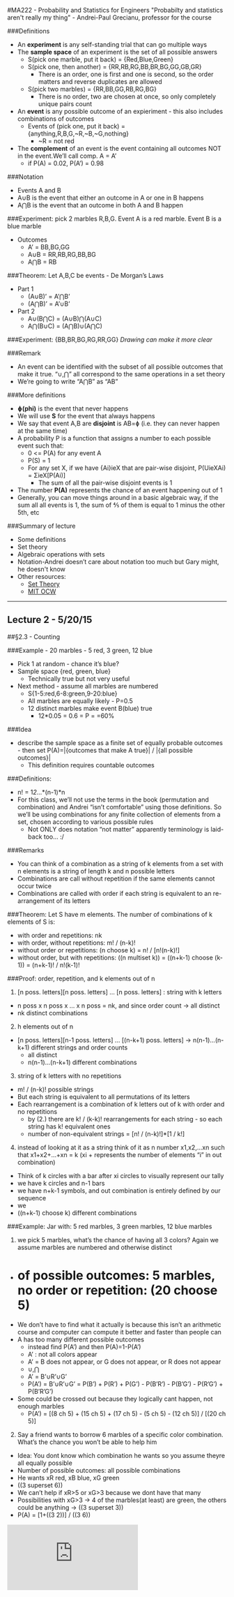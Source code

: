 #MA222 - Probability and Statistics for Engineers
"Probabilty and statistics aren't really my thing" - Andrei-Paul Grecianu, professor for the course

###Definitions
+ An **experiment** is any self-standing trial that can go multiple ways
+ The **sample space** of an experiment is the set of all possible answers
  + S(pick one marble, put it back) = {Red,Blue,Green}
  + S(pick one, then another) = {RR,RB,RG,BB,BR,BG,GG,GB,GR}
    + There is an order, one is first and one is second, so the order matters and reverse duplicates are allowed
  + S(pick two marbles) = {RR,BB,GG,RB,RG,BG}
    + There is no order, two are chosen at once, so only completely unique pairs count
+ An **event** is any possible outcome of an expieriment - this also includes combinations of outcomes
  + Events of (pick one, put it back) = {anything,R,B,G,~R,~B,~G,nothing}
    + ~R = not red
+ The **complement** of an event is the event containing all outcomes NOT in the event.We’ll call comp. A = A’
  + if P(A) = 0.02, P(A’) = 0.98

###Notation
  + Events A and B
  + A∪B is the event that either an outcome in A or one in B happens
  + A⋂B is the event that an outcome in both A and B happen

###Experiment: pick 2 marbles R,B,G. Event A is a red marble. Event B is a blue marble
  + Outcomes
    + A’ = BB,BG,GG
    + A∪B = RR,RB,RG,BB,BG
    + A⋂B = RB

###Theorem: Let A,B,C be events  -  De Morgan’s Laws
+ Part 1
  + (A∪B)’ = A’⋂B’
  + (A⋂B)’ = A’∪B’
+ Part 2
  + A∪(B⋂C) = (A∪B)⋂(A∪C)
  + A⋂(B∪C) = (A⋂B)∪(A⋂C)

###Experiment: {BB,BR,BG,RG,RR,GG}
*Drawing can make it more clear*

###Remark
+ An event can be identified with the subset of all possible outcomes that make it true. “∪,⋂” all correspond to the same operations in a set theory
+ We’re going to write “A⋂B” as “AB”

###More definitions
+ **ɸ(phi)** is the event that never happens
+ We will use **S** for the event that always happens
+ We say that event A,B are **disjoint** is AB=ɸ (i.e. they can never happen at the same time)
+ A probability P is a function that assigns a number to each possible event such that:
  + 0 <= P(A) for any event A
  + P(S) = 1
  + For any set X, if we have {Ai}ieX that are pair-wise disjoint, P(UieXAi) = ΣieX[P(Ai)]
    + The sum of all the pair-wise disjoint events is 1
+ The number **P(A)** represents the chance of an event happening out of 1
+ Generally, you can move things around in a basic algebraic way, if the sum all all events is 1, the sum of ⅘ of them is equal to 1 minus the other 5th, etc

###Summary of lecture
+ Some definitions
+ Set theory
+ Algebraic operations with sets
+ Notation-Andrei doesn’t care about notation too much but Gary might, he doesn't know
+ Other resources:
  + [Set Theory](http://www.solitaryroad.com/c725.html)
  + [MIT OCW](http://ocw.mit.edu/courses/mathematics/18-05-introduction-to-probability-and-statistics-spring-2014/readings/)

---
Lecture 2 - 5/20/15
---

##§2.3 - Counting

###Example - 20 marbles - 5 red, 3 green, 12 blue
+ Pick 1 at random - chance it’s blue?
+ Sample space {red, green, blue}
  + Technically true but not very useful
+ Next method - assume all marbles are numbered
  + S{1-5:red,6-8:green,9-20:blue}
  + All marbles are equally likely - P=0.5
  + 12 distinct marbles make event B(blue) true
    + 12*0.05 = 0.6 = P = =60%

###Idea
+ describe the sample space as a finite set of equally probable outcomes - then set P(A)=|{outcomes that make A true}| / |{all possible outcomes}|
  + This definition requires countable outcomes

###Definitions:
+ n! = 1*2*...*(n-1)*n
+ For this class, we’ll not use the terms in the book (permutation and combination) and Andrei “isn’t comfortable” using those definitions. So we’ll be using combinations for any finite collection of elements from a set, chosen according to various possible rules
  + Not ONLY does notation “not matter” apparently terminology is laid-back too… :/

###Remarks
+ You can think of a combination as a string of k elements from a set with n elements is a string of length k and n possible letters
+ Combinations are call without repetition if the same elements cannot occur twice
+ Combinations are called with order if each string is equivalent to an re-arrangement of its letters

###Theorem: Let S have m elements. The number of combinations of k elements of S is:
+ with order and repetitions: nk
+ with order, without repetitions: m! / (n-k)!
+ without order or repetitions: (n choose k) = n! / [n!(n-k)!]
+ without order, but with repetitions: ((n multiset k)) = ((n+k-1) choose (k-1)) = (n+k-1)! / n!(k-1)!

###Proof: order, repetition, and k elements out of n
1. [n poss. letters][n poss. letters] … [n poss. letters] : string with k letters
  + n poss x n poss x … x n poss = nk, and since order count → all distinct
  + nk distinct combinations
2. h elements out of n
  + [n poss. letters][n-1 poss. letters] … [(n-k+1) poss. letters] → n(n-1)...(n-k+1) different strings and order counts
    + all distinct
    + n(n-1)...(n-k+1) different combinations
3. string of k letters with no repetitions
  + m! / (n-k)! possible strings
  + But each string is equivalent to all permutations of its letters
  + Each rearrangement is a combination of k letters out of k with order and no repetitions
    + by (2.) there are k! / (k-k)! rearrangements for each string - so each string has k! equivalent ones
    + number of non-equivalent strings = [n! / (n-k)!]*[1 / k!]
4. instead of looking at it as a string think of it as n number x1,x2,...xn such that x1+x2+...+xn = k (xi + represents the number of elements “i” in out combination)
  + Think of k circles with a bar after xi circles to visually represent our tally
  + we have k circles and n-1 bars
  + we have n+k-1 symbols, and out combination is entirely defined by our sequence
  + we
  + ((n+k-1) choose k) different combinations

###Example: Jar with: 5 red marbles, 3 green marbles, 12 blue marbles
1. we pick 5 marbles, what’s the chance of having all 3 colors? Again we assume marbles are numbered and otherwise distinct
  + # of possible outcomes: 5 marbles, no order or repetition: (20 choose 5)
  + We don’t have to find what it actually is because this isn’t an arithmetic course and computer can compute it better and faster than people can
  + A has too many different possible outcomes
    + instead find P(A’) and then P(A)=1-P(A’)
    + A’ : not all colors appear
    + A’ = B does not appear, or G does not appear, or R does not appear
    + ∪,⋂
    + A’ = B’∪R’∪G’
    + P(A’) = B’∪R’∪G’ = P(B’) + P(R’) + P(G’) - P(B’R’) - P(B’G’) - P(R’G’) + P(B’R’G’)
  + Some could be crossed out because they logically cant happen, not enough marbles
    + P(A’) = [(8 ch 5) + (15 ch 5) + (17 ch 5) - (5 ch 5) - (12 ch 5)] / [(20 ch 5)]
2. Say a friend wants to borrow 6 marbles of a specific color combination. What’s the chance you won’t be able to help him
  + Idea: You dont know which combination he wants so you assume theyre all equally possible
  + Number of possible outcomes: all possible combinations
  + He wants xR  red, xB blue, xG green
  + ((3 superset 6))
  + We can’t help if xR>5 or xG>3 because we dont have that many
  + Possibilities with xG>3 → 4 of the marbles(at least) are green, the others could be anything → ((3 superset 3))
  + P(A) = [1+((3 2))] / ((3 6))

![equation](http://www.sciweavers.org/tex2img.php?eq=1%2Bsin%28mc%5E2%29%0D%0A&bc=White&fc=Black&im=jpg&fs=12&ff=arev&edit=0)
